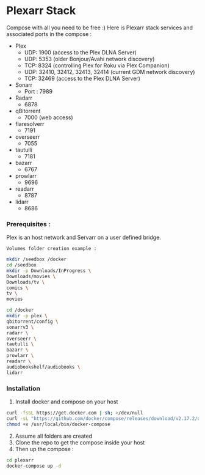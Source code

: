 # Plexarr Stack


Compose with all you need to be free :) Here is Plexarr stack services and associated ports in the compose : 
- Plex 
	- UDP: 1900 (access to the Plex DLNA Server)
	- UDP: 5353 (older Bonjour/Avahi network discovery)
	- TCP: 8324 (controlling Plex for Roku via Plex Companion)
	- UDP: 32410, 32412, 32413, 32414 (current GDM network discovery)
	- TCP: 32469 (access to the Plex DLNA Server)
- Sonarr
	- Port : 7989
- Radarr
	- 6878
- qBitorrent
	- 7000 (web access)
- flaresolverr
	- 7191
- overseerr
	- 7055
- tautulli
	- 7181
- bazarr
	- 6767
- prowlarr
	- 9696
- readarr
	- 8787
- lidarr
	- 8686

### Prerequisites :
Plex is an host network and Servarr on a user defined bridge.

	Volumes folder creation example : 

```bash
mkdir /seedbox /docker
cd /seedbox
mkdir -p Downloads/InProgress \
Downloads/movies \
Downloads/tv \
comics \
tv \
movies

cd /docker
mkdir -p plex \
qbitorrent/config \
sonarrv3 \
radarr \
overseerr \
tautulli \
bazarr \
prowlarr \
readarr \
audiobookshelf/audiobooks \
lidarr
```

### Installation

1) Install docker and compose on your host

```bash
curl -fsSL https://get.docker.com | sh; >/dev/null
curl -sL "https://github.com/docker/compose/releases/download/v2.17.2/docker-compose-$(uname -s)-$(uname -m)" -o /usr/local/bin/docker-compose
chmod +x /usr/local/bin/docker-compose
```

2) Assume all folders are created
3) Clone the repo to get the compose inside your host
4) Then up the compose : 

```bash
cd plexarr
docker-compose up -d
```
